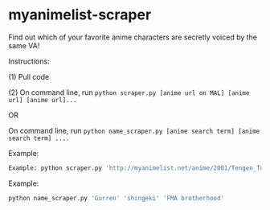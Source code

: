 # myanimelist-scraper
Find out which of your favorite anime characters are secretly voiced by the same VA! 

Instructions:

(1) Pull code

(2) On command line, run `python scraper.py [anime url on MAL] [anime url] [anime url]...`

OR

On command line, run `python name_scraper.py [anime search term] [anime search term] ....`


Example:
```bash
Example: python scraper.py 'http://myanimelist.net/anime/2001/Tengen_Toppa_Gurren_Lagann' 'http://myanimelist.net/anime/5114/Fullmetal_Alchemist__Brotherhood'
```
Example:
```bash
python name_scraper.py 'Gurren' 'shingeki' 'FMA brotherhood'
```
